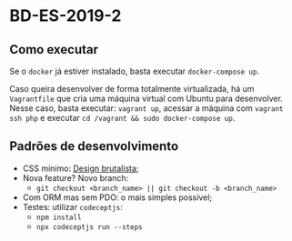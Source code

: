 # BD-ES-2019-2

## Como executar

Se o `docker` já estiver instalado, basta executar `docker-compose up`.

Caso queira desenvolver de forma totalmente virtualizada, há um `Vagrantfile` que cria uma máquina virtual com Ubuntu para desenvolver. Nesse caso, basta executar:
`vagrant up`, acessar a máquina com `vagrant ssh php` e executar `cd /vagrant && sudo docker-compose up`.

## Padrões de desenvolvimento

* CSS mínimo: [Design brutalista](https://brutalist-web.design/);
* Nova feature? Novo branch:
    * `git checkout <branch_name> || git checkout -b <branch_name>`
* Com ORM mas sem PDO: o mais simples possível;
* Testes: utilizar `codeceptjs`:
    * `npm install`
    * `npx codeceptjs run --steps`
